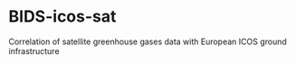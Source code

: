 # BIDS-icos-sat
Correlation of satellite greenhouse gases data with European ICOS ground infrastructure
